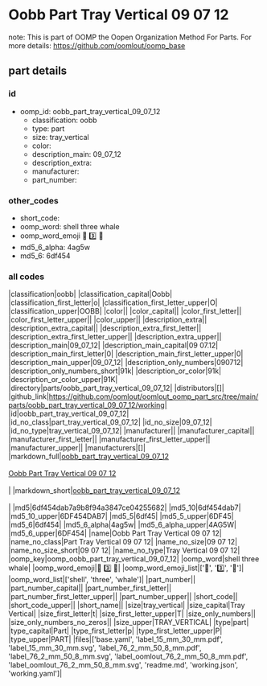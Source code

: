 # Oobb Part Tray Vertical 09 07 12  

note: This is part of OOMP the Oopen Organization Method For Parts. For more details: https://github.com/oomlout/oomp_base

##  part details





### id
* oomp_id: oobb_part_tray_vertical_09_07_12
  * classification: oobb
  * type: part
  * size: tray_vertical
  * color: 
  * description_main: 09_07_12
  * description_extra: 
  * manufacturer: 
  * part_number: 

### other_codes
* short_code: 
* oomp_word: shell three whale
* oomp_word_emoji :shell: :three: :whale:
* md5_6_alpha: 4ag5w
* md5_6: 6df454

### all codes 
|classification|oobb|
|classification_capital|Oobb|
|classification_first_letter|o|
|classification_first_letter_upper|O|
|classification_upper|OOBB|
|color||
|color_capital||
|color_first_letter||
|color_first_letter_upper||
|color_upper||
|description_extra||
|description_extra_capital||
|description_extra_first_letter||
|description_extra_first_letter_upper||
|description_extra_upper||
|description_main|09_07_12|
|description_main_capital|09 07.12|
|description_main_first_letter|0|
|description_main_first_letter_upper|0|
|description_main_upper|09_07_12|
|description_only_numbers|090712|
|description_only_numbers_short|91k|
|description_or_color|91k|
|description_or_color_upper|91K|
|directory|parts/oobb_part_tray_vertical_09_07_12|
|distributors|[]|
|github_link|https://github.com/oomlout/oomlout_oomp_part_src/tree/main/parts/oobb_part_tray_vertical_09_07_12/working|
|id|oobb_part_tray_vertical_09_07_12|
|id_no_class|part_tray_vertical_09_07_12|
|id_no_size|09_07_12|
|id_no_type|tray_vertical_09_07_12|
|manufacturer||
|manufacturer_capital||
|manufacturer_first_letter||
|manufacturer_first_letter_upper||
|manufacturer_upper||
|manufacturers|[]|
|markdown_full|[oobb_part_tray_vertical_09_07_12](https://github.com/oomlout/oomlout_oomp_part_src/tree/main/parts/oobb_part_tray_vertical_09_07_12/working)<br>[](https://github.com/oomlout/oomlout_oomp_part_src/tree/main/parts/oobb_part_tray_vertical_09_07_12/working)<br>[Oobb Part Tray Vertical 09 07 12](https://github.com/oomlout/oomlout_oomp_part_src/tree/main/parts/oobb_part_tray_vertical_09_07_12/working)<br><br>|
|markdown_short|[oobb_part_tray_vertical_09_07_12](https://github.com/oomlout/oomlout_oomp_part_src/tree/main/parts/oobb_part_tray_vertical_09_07_12/working)<br><br>|
|md5|6df454dab7a9b8f94a3847ce04255682|
|md5_10|6df454dab7|
|md5_10_upper|6DF454DAB7|
|md5_5|6df45|
|md5_5_upper|6DF45|
|md5_6|6df454|
|md5_6_alpha|4ag5w|
|md5_6_alpha_upper|4AG5W|
|md5_6_upper|6DF454|
|name|Oobb Part Tray Vertical 09 07 12|
|name_no_class|Part Tray Vertical 09 07 12|
|name_no_size|09 07 12|
|name_no_size_short|09 07 12|
|name_no_type|Tray Vertical 09 07 12|
|oomp_key|oomp_oobb_part_tray_vertical_09_07_12|
|oomp_word|shell three whale|
|oomp_word_emoji|:shell: :three: :whale:|
|oomp_word_emoji_list|[':shell:', ':three:', ':whale:']|
|oomp_word_list|['shell', 'three', 'whale']|
|part_number||
|part_number_capital||
|part_number_first_letter||
|part_number_first_letter_upper||
|part_number_upper||
|short_code||
|short_code_upper||
|short_name||
|size|tray_vertical|
|size_capital|Tray Vertical|
|size_first_letter|t|
|size_first_letter_upper|T|
|size_only_numbers||
|size_only_numbers_no_zeros||
|size_upper|TRAY_VERTICAL|
|type|part|
|type_capital|Part|
|type_first_letter|p|
|type_first_letter_upper|P|
|type_upper|PART|
|files|['base.yaml', 'label_15_mm_30_mm.pdf', 'label_15_mm_30_mm.svg', 'label_76_2_mm_50_8_mm.pdf', 'label_76_2_mm_50_8_mm.svg', 'label_oomlout_76_2_mm_50_8_mm.pdf', 'label_oomlout_76_2_mm_50_8_mm.svg', 'readme.md', 'working.json', 'working.yaml']|
